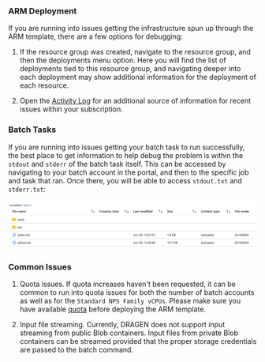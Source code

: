 ### ARM Deployment

If you are running into issues getting the infrastructure spun up through the
ARM template, there are a few options for debugging:

1. If the resource group was created, navigate to the resource group, and
then the deployments menu option.  Here you will find the list of deployments
tied to this resource group, and navigating deeper into each deployment
may show additional information for the deployment of each resource.

2. Open the [Activity Log](https://ms.portal.azure.com/#blade/Microsoft_Azure_ActivityLog/ActivityLogBlade)
for an additional source of information for recent issues within your subscription.

### Batch Tasks

If you are running into issues getting your batch task to run successfully,
the best place to get information to help debug the problem is within the
`stdout` and `stderr` of the batch task itself.  This can be accessed by navigating
to your batch account in the portal, and then to the specific job and task
that ran.  Once there, you will be able to access `stdout.txt` and `stderr.txt`:

![batch-task-file-list](./images/batch-task-file-list.png)

### Common Issues

1. Quota issues.  If quota increases haven't been requested, it can be common
to run into quota issues for both the number of batch accounts as well as for
the `Standard NPS Family vCPUs`.  Please make sure you have available
[quota](#deployment-steps) before deploying the ARM template.

2. Input file streaming.  Currently, DRAGEN does not support input streaming
from public Blob containers.  Input files from private Blob containers can be
streamed provided that the proper storage credentials are passed to the batch
command.
